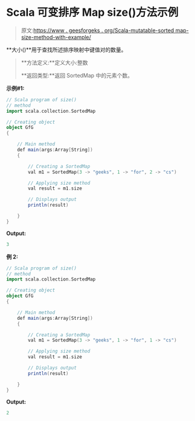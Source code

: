 # Scala 可变排序 Map size()方法示例

> 原文:[https://www . geesforgeks . org/Scala-mutatable-sorted map-size-method-with-example/](https://www.geeksforgeeks.org/scala-mutable-sortedmap-size-method-with-example/)

**大小()**用于查找所述排序映射中键值对的数量。

> **方法定义:**定义大小:整数
> 
> **返回类型:**返回 SortedMap 中的元素个数。

**示例#1:**

```scala
// Scala program of size()
// method
import scala.collection.SortedMap

// Creating object
object GfG
{ 

    // Main method
    def main(args:Array[String])
    {

        // Creating a SortedMap
        val m1 = SortedMap(3 -> "geeks", 1 -> "for", 2 -> "cs")

        // Applying size method
        val result = m1.size

        // Displays output
        println(result)

    }
}
```

**Output:**

```scala
3

```

**例 2:**

```scala
// Scala program of size()
// method
import scala.collection.SortedMap 

// Creating object
object GfG
{ 

    // Main method
    def main(args:Array[String])
    {

        // Creating a SortedMap
        val m1 = SortedMap(3 -> "geeks", 1 -> "for", 1 -> "cs")

        // Applying size method
        val result = m1.size

        // Displays output
        println(result)

    }
}
```

**Output:**

```scala
2

```